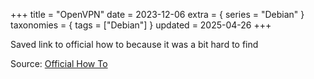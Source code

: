 +++
title = "OpenVPN"
date = 2023-12-06
extra = { series = "Debian" }
taxonomies = { tags = ["Debian"] }
updated = 2025-04-26
+++

Saved link to official how to because it was a bit hard to find

Source: [Official How To](https://openvpn.net/community-resources/how-to/)
